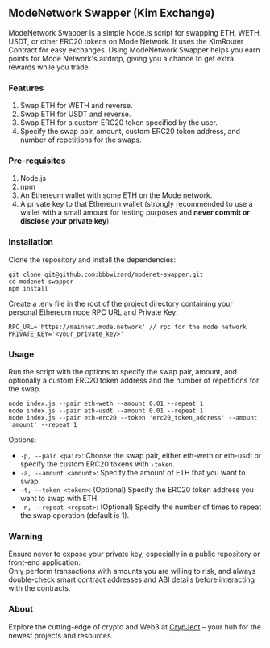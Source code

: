 ## ModeNetwork Swapper (Kim Exchange)
ModeNetwork Swapper is a simple Node.js script for swapping ETH, WETH, USDT, or other ERC20 tokens on Mode Network. It uses the KimRouter Contract for easy exchanges. Using ModeNetwork Swapper helps you earn points for Mode Network's airdrop, giving you a chance to get extra rewards while you trade.  
  
### Features  
1. Swap ETH for WETH and reverse.  
2. Swap ETH for USDT and reverse.  
3. Swap ETH for a custom ERC20 token specified by the user.  
4. Specify the swap pair, amount, custom ERC20 token address, and number of repetitions for the swaps.  
  
### Pre-requisites  
1. Node.js  
2. npm  
3. An Ethereum wallet with some ETH on the Mode network.  
4. A private key to that Ethereum wallet (strongly recommended to use a wallet with a small amount for testing purposes and **never commit or disclose your private key**).  

### Installation  
Clone the repository and install the dependencies:  
```  
git clone git@github.com:bbbwizard/modenet-swapper.git
cd modenet-swapper
npm install
``` 
  
Create a .env file in the root of the project directory containing your personal Ethereum node RPC URL and Private Key:  
```  
RPC_URL='https://mainnet.mode.network' // rpc for the mode network
PRIVATE_KEY='<your_private_key>'
```  
  

### Usage
Run the script with the options to specify the swap pair, amount, and optionally a custom ERC20 token address and the number of repetitions for the swap.  
```  
node index.js --pair eth-weth --amount 0.01 --repeat 1
node index.js --pair eth-usdt --amount 0.01 --repeat 1
node index.js --pair eth-erc20 --token 'erc20_token_address' --amount 'amount' --repeat 1
```  
  
Options:
- `-p, --pair <pair>`: Choose the swap pair, either eth-weth or eth-usdt or specify the custom ERC20 tokens with `-token`.  
- `-a, --amount <amount>`: Specify the amount of ETH that you want to swap.  
- `-t, --token <token>`: (Optional) Specify the ERC20 token address you want to swap with ETH.  
- `-n, --repeat <repeat>`: (Optional) Specify the number of times to repeat the swap operation (default is 1).  

### Warning
Ensure never to expose your private key, especially in a public repository or front-end application.   
Only perform transactions with amounts you are willing to risk, and always double-check smart contract addresses and ABI details before interacting with the contracts.  

### About
Explore the cutting-edge of crypto and Web3 at [CrypJect](https://crypject.xyz) – your hub for the newest projects and resources.  